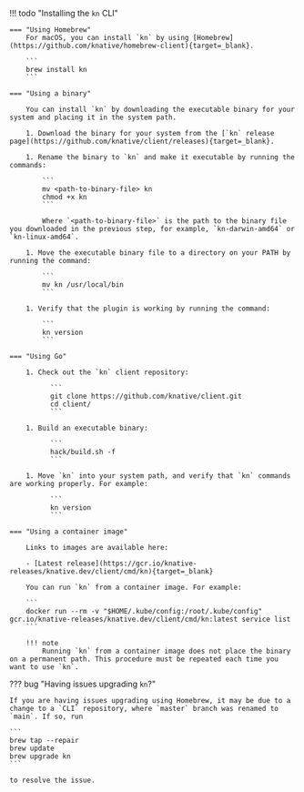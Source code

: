 !!! todo "Installing the `kn` CLI"

    === "Using Homebrew"
        For macOS, you can install `kn` by using [Homebrew](https://github.com/knative/homebrew-client){target=_blank}.

        ```
        brew install kn
        ```

    === "Using a binary"

        You can install `kn` by downloading the executable binary for your system and placing it in the system path.

        1. Download the binary for your system from the [`kn` release page](https://github.com/knative/client/releases){target=_blank}.

        1. Rename the binary to `kn` and make it executable by running the commands:

            ```
            mv <path-to-binary-file> kn
            chmod +x kn
            ```

            Where `<path-to-binary-file>` is the path to the binary file you downloaded in the previous step, for example, `kn-darwin-amd64` or `kn-linux-amd64`.

        1. Move the executable binary file to a directory on your PATH by running the command:

            ```
            mv kn /usr/local/bin
            ```

        1. Verify that the plugin is working by running the command:

            ```
            kn version
            ```

    === "Using Go"

        1. Check out the `kn` client repository:

              ```
              git clone https://github.com/knative/client.git
              cd client/
              ```

        1. Build an executable binary:

              ```
              hack/build.sh -f
              ```

        1. Move `kn` into your system path, and verify that `kn` commands are working properly. For example:

              ```
              kn version
              ```

    === "Using a container image"

        Links to images are available here:

        - [Latest release](https://gcr.io/knative-releases/knative.dev/client/cmd/kn){target=_blank}

        You can run `kn` from a container image. For example:

        ```
        docker run --rm -v "$HOME/.kube/config:/root/.kube/config" gcr.io/knative-releases/knative.dev/client/cmd/kn:latest service list
        ```

        !!! note
            Running `kn` from a container image does not place the binary on a permanent path. This procedure must be repeated each time you want to use `kn`.

??? bug "Having issues upgrading `kn`?"

    If you are having issues upgrading using Homebrew, it may be due to a change to a `CLI` repository, where `master` branch was renamed to `main`. If so, run

    ```
    brew tap --repair
    brew update
    brew upgrade kn
    ```

    to resolve the issue.
